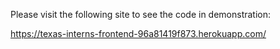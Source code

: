 Please visit the following site to see the code in demonstration:

https://texas-interns-frontend-96a81419f873.herokuapp.com/

